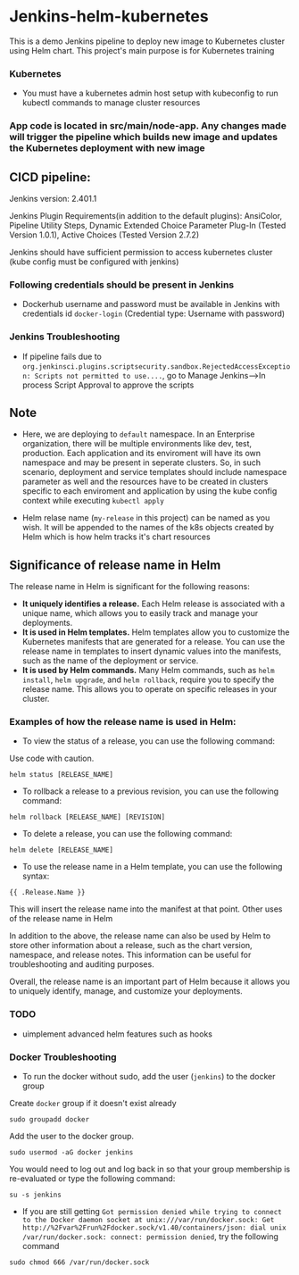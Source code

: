 # Jenkins-helm-kubernetes

This is a demo Jenkins pipeline to deploy new image to Kubernetes cluster using Helm chart. This project's main purpose is for  Kubernetes training

### Kubernetes 

* You must have a kubernetes admin host setup with kubeconfig to run kubectl commands to manage cluster resources

### App code is located in src/main/node-app. Any changes made will trigger the pipeline which builds new image and updates the Kubernetes deployment with new image

## CICD pipeline:

Jenkins version: 2.401.1

Jenkins Plugin Requirements(in addition to the default plugins): AnsiColor, Pipeline Utility Steps, Dynamic Extended Choice Parameter Plug-In (Tested Version 1.0.1), Active Choices (Tested Version 2.7.2)

Jenkins should have sufficient permission to access kubernetes cluster (kube config must be configured with jenkins)

### Following credentials should be present in Jenkins

* Dockerhub username and password must be available in Jenkins with credentials id `docker-login` (Credential type: Username with password)

### Jenkins Troubleshooting

* If pipeline fails due to `org.jenkinsci.plugins.scriptsecurity.sandbox.RejectedAccessException: Scripts not permitted to use....`, go to Manage Jenkins-->In process Script Approval to approve the scripts 


## Note
* Here, we are deploying to `default` namespace. In an Enterprise organization, there will be multiple environments like dev, test, production. Each application and its enviroment will have its own namespace and may be present in seperate clusters. So, in such scenario, deployment and service templates should include namespace parameter as well and the resources have to be created in clusters specific to each enviroment and application by using the kube config context while executing `kubectl apply`

* Helm relase name (`my-release` in this project) can be named as you wish. It will be appended to the names of the k8s objects created by Helm which is how helm tracks it's chart resources

## Significance of release name in Helm

The release name in Helm is significant for the following reasons:

* **It uniquely identifies a release.** Each Helm release is associated with a unique name, which allows you to easily track and manage your deployments.
* **It is used in Helm templates.** Helm templates allow you to customize the Kubernetes manifests that are generated for a release. You can use the release name in templates to insert dynamic values into the manifests, such as the name of the deployment or service.
* **It is used by Helm commands.** Many Helm commands, such as `helm install`, `helm upgrade`, and `helm rollback`, require you to specify the release name. This allows you to operate on specific releases in your cluster.

### Examples of how the release name is used in Helm:

* To view the status of a release, you can use the following command:

Use code with caution.

`helm status [RELEASE_NAME]`


* To rollback a release to a previous revision, you can use the following command:

`helm rollback [RELEASE_NAME] [REVISION]`


* To delete a release, you can use the following command:

`helm delete [RELEASE_NAME]`


* To use the release name in a Helm template, you can use the following syntax:

`{{ .Release.Name }}`

This will insert the release name into the manifest at that point.
Other uses of the release name in Helm

In addition to the above, the release name can also be used by Helm to store other information about a release, such as the chart version, namespace, and release notes. This information can be useful for troubleshooting and auditing purposes.

Overall, the release name is an important part of Helm because it allows you to uniquely identify, manage, and customize your deployments.

### TODO

* uimplement advanced helm features such as hooks

### Docker Troubleshooting

* To run the docker without sudo, add the user (`jenkins`) to the docker group

Create `docker` group if it doesn't exist already

`sudo groupadd docker`

Add the user to the docker group.

`sudo usermod -aG docker jenkins`

You would need to log out and log back in so that your group membership is re-evaluated or type the following command:

`su -s jenkins`

* If you are still getting `Got permission denied while trying to connect to the Docker daemon socket at unix:///var/run/docker.sock: Get http://%2Fvar%2Frun%2Fdocker.sock/v1.40/containers/json: dial unix /var/run/docker.sock: connect: permission denied`, try the following command

`sudo chmod 666 /var/run/docker.sock`
